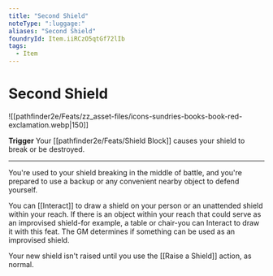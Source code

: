 ```yaml
---
title: "Second Shield"
noteType: ":luggage:"
aliases: "Second Shield"
foundryId: Item.iiRCzO5qtGf72lIb
tags:
  - Item
---
```


# Second Shield
![[pathfinder2e/Feats/zz_asset-files/icons-sundries-books-book-red-exclamation.webp|150]]

**Trigger** Your [[pathfinder2e/Feats/Shield Block]] causes your shield to break or be destroyed.

* * *

You're used to your shield breaking in the middle of battle, and you're prepared to use a backup or any convenient nearby object to defend yourself.

You can [[Interact]] to draw a shield on your person or an unattended shield within your reach. If there is an object within your reach that could serve as an improvised shield-for example, a table or chair-you can Interact to draw it with this feat. The GM determines if something can be used as an improvised shield.

Your new shield isn't raised until you use the [[Raise a Shield]] action, as normal.
